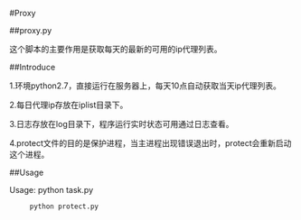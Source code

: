 #Proxy

##proxy.py

这个脚本的主要作用是获取每天的最新的可用的ip代理列表。




##Introduce

1.环境python2.7，直接运行在服务器上，每天10点自动获取当天ip代理列表。

2.每日代理ip存放在iplist目录下。

3.日志存放在log目录下，程序运行实时状态可用通过日志查看。

4.protect文件的目的是保护进程，当主进程出现错误退出时，protect会重新启动这个进程。


##Usage

  Usage: python task.py
	
         python protect.py
        
